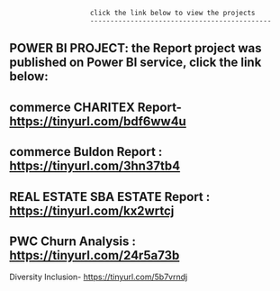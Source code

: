                         click the link below to view the projects
                        ---------------------------------------------
                        
POWER BI PROJECT: the Report project was published on Power BI service, click the link below:
-----------------------------
commerce CHARITEX Report- https://tinyurl.com/bdf6ww4u
-------------
commerce Buldon Report : https://tinyurl.com/3hn37tb4
---------------
REAL ESTATE SBA ESTATE Report : https://tinyurl.com/kx2wrtcj
----------------
PWC Churn Analysis : https://tinyurl.com/24r5a73b
----------------
Diversity Inclusion-   https://tinyurl.com/5b7vrndj
